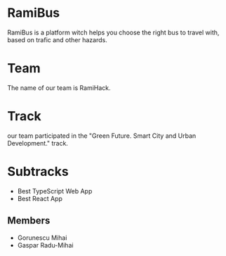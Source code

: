 # RamiBus

RamiBus is a platform witch helps you choose the right bus to travel with, based on trafic and other hazards.

# Team

The name of our team is RamiHack.

# Track

our team participated in the "Green Future. Smart City and Urban Development." track.

# Subtracks

- Best TypeScript Web App
- Best React App

## Members

- Gorunescu Mihai
- Gaspar Radu-Mihai

